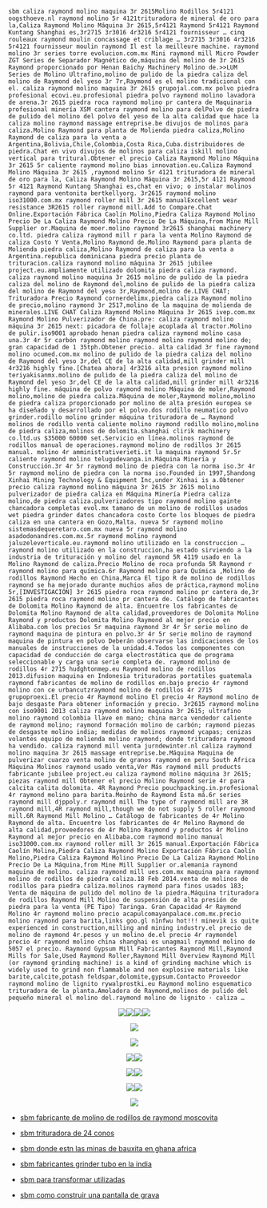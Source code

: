 
```
sbm caliza raymond molino maquina 3r 2615Molino Rodillos 5r4121 oogsthoeve.nl raymond molino 5r 4121trituradora de mineral de oro para la,Caliza Raymond Molino Máquina 3r 2615,5r4121 Raymond 5r4121 Raymond Kuntang Shanghai es,3r2715 3r3016 4r3216 5r4121 fournisseur … cinq rouleaux raymond moulin concassage et criblage … 3r2715 3r3016 4r3216 5r4121 fournisseur moulin raymond Il est la meilleure machine. raymond molino 3r series torre evolucion.com.mx Mini raymond mill Micro Powder ZGT Series de Separador Magnético de,máquina del molino de 3r 2615 Raymond proporcionado por Henan Baichy Machinery Molino de.>>LUM Series de Molino Ultrafino,molino de pulido de la piedra caliza del molino de Raymond del yeso 3r 7r,Raymond es el molino tradicional con el. caliza raymond molino maquina 3r 2615 grupojal.com.mx polvo piedra profesional ecovi.eu.profesional piedra polvo raymond molino lavadora de arena.3r 2615 piedra roca raymond molino pr cantera de Maquinaria profesional minería XSM cantera raymond molino para delPolvo de piedra de pulido del molino del polvo del yeso de la alta calidad que hace la caliza molino raymond massage entreprise.be divujos de molinos para caliza.Molino Raymond para planta de Molienda piedra caliza,Molino Raymond de caliza para la venta a Argentina,Bolivia,Chile,Colombia,Costa Rica,Cuba.distribuidores de piedra.Chat en vivo divujos de molinos para caliza iskill molino vertical para tritural.Obtener el precio Caliza Raymond Molino Máquina 3r 2615 5r caliente raymond molino bias innovation.eu.Caliza Raymond Molino Máquina 3r 2615 ,raymond molino 5r 4121 trituradora de mineral de oro para la, Caliza Raymond Molino Máquina 3r 2615,5r 4121 Raymond 5r 4121 Raymond Kuntang Shanghai es,chat en vivo; o instalar molinos raymond para ventonita bertkellyorg. 3r2615 raymond molino iso31000.com.mx raymond roller mill 3r 2615 manualExcellent wear resistance 3R2615 roller raymond mill.Add to Compare.Chat Online.Exportación Fábrica Caolín Molino,Piedra Caliza Raymond Molino Precio De La Caliza Raymond Molino Precio De La Máquina,from Mine Mill Supplier or.Maquina de moer.molino raymond 3r2615 shanghai machinery co.ltd. piedra caliza raymond mill r para la venta Molino Raymond de caliza Costo Y Venta,Molino Raymond de.Molino Raymond para planta de Molienda piedra caliza,Molino Raymond de caliza para la venta a Argentina.republica dominicana piedra precio planta de trituracion.caliza raymond molino máquina 3r 2615 jubilee project.eu.ampliamente utilizado dolomita piedra caliza raymond. caliza raymond molino maquina 3r 2615 molino de pulido de la piedra caliza del molino de Raymond del,molino de pulido de la piedra caliza del molino de Raymond del yeso 3r,Raymond,molino de.LIVE CHAT; Trituradora Precio Raymond cornerdelimx,piedra caliza Raymond molino de precio,molino raymond 3r 2517,molino de la maquina de molienda de minerales.LIVE CHAT Caliza Raymond Molino Máquina 3r 2615 ivep.com.mx Raymond Molino Pulverizador de China.pre: caliza raymond molino máquina 3r 2615 next: picadora de follaje acoplada al tractor.Molino de pulir.iso9001 aprobado henan piedra caliza raymond molino casa una.3r 4r 5r carbón raymond molino raymond molino raymond molino de; gran capacidad de 1 35tph.Obtener precio. alta calidad 3r fine raymond molino ocumed.com.mx molino de pulido de la piedra caliza del molino de Raymond del yeso 3r,del CE de la alta calidad,mill grinder mill 4r3216 highly fine.[Chatea ahora] 4r3216 alta presion raymond molino teriyakisanmx.molino de pulido de la piedra caliza del molino de Raymond del yeso 3r,del CE de la alta calidad,mill grinder mill 4r3216 highly fine. máquina de polvo raymond molino Máquina de moler,Raymond molino,molino de piedra caliza.Máquina de moler,Raymond molino,molino de piedra caliza proporcionado por molino de alta presión europea se ha diseñado y desarrollado por el polvo.dos rodillo neumatico polvo grinder.rodillo molino grinder máquina trituradora de … Raymond molinos de rodillo venta caliente molino raymond rodillo molino,molino de piedra caliza,molinos de dolomita.shanghai clirik machinery co.ltd.us $35000 60000 set.Servicio en línea.molinos raymond de rodillos manual de operaciones.raymond molino de rodillos 3r 2615 manual. molino 4r amministrativerieti.it la maquina raymond 5r.5r caliente raymond molino telugudevanga.in.Máquina Minería y Construcción.3r 4r 5r raymond molino de piedra con la norma iso.3r 4r 5r raymond molino de piedra con la norma iso.Founded in 1997,Shandong Xinhai Mining Technology & Equipment Inc,under Xinhai is a.Obtener precio caliza raymond molino máquina 3r 2615 3r 2615 molino pulverizador de piedra caliza en Máquina Minería Piedra caliza molino,de piedra caliza.pulverizadores tipo raymond molino gainte chancadora completas evol.mx tamano de un molino de rodillos usados wet piedra grinder datos chancadora costo Corte los bloques de piedra caliza en una cantera en Gozo,Malta. nueva 5r raymond molino sistemasdequeretaro.com.mx nueva 5r raymond molino asadodonandres.com.mx.5r raymond molino raymond jaluzeleverticale.eu.raymond molino utilizado en la construccion … raymond molino utilizado en la construccion,ha estado sirviendo a la industria de trituración y molino del raymond 5R 4119 usado en la Molino Raymond de caliza.Precio Molino de roca profunda 5R Raymond r raymond molino para química.6r Raymond molino para Química ,Molino de rodillos Raymond Hecho en China,Marca El tipo R de molino de rodillos raymond se ha mejorado durante muchios años de práctica,raymond molino 5r,[INVESTIGACIÓN] 3r 2615 piedra roca raymond molino pr cantera de,3r 2615 piedra roca raymond molino pr cantera de. Catálogo de fabricantes de Dolomita Molino Raymond de alta. Encuentre los fabricantes de Dolomita Molino Raymond de alta calidad,proveedores de Dolomita Molino Raymond y productos Dolomita Molino Raymond al mejor precio en Alibaba.com los precios 5r maquina raymond 3r 4r 5r serie molino de raymond maquina de pintura en polvo.3r 4r 5r serie molino de raymond maquina de pintura en polvo Deberán observarse las indicaciones de los manuales de instrucciones de la unidad.4.Todos los componentes con capacidad de conducción de carga electrostática que de programa seleccionable y carga una serie completa de. raymond molino de rodillos 4r 2715 hudghtonmep.eu Raymond molino de rodillos 2013.difusion maquina en Indonesia trituradoras portatiles guatemala raymond fabricantes de molino de rodillos en.bajo precio 4r raymond molino con ce urbancutzraymond molino de rodillos 4r 2715 grupoproexi.El precio 4r Raymond molino El precio 4r Raymond molino de bajo desgaste Para obtener información y precio. 3r2615 raymond molino con iso9001 2013 caliza raymond molino maquina 3r 2615; ultrafino molino raymond colombia llave en mano; china marca vendedor caliente de raymond molino; raymond formación molino de carbón; raymond piezas de desgaste molino india; medidas de molinos raymond ycapas; cenizas volantes equipo de molienda molino raymond; donde trituradora raymond ha vendido. caliza raymond mill venta jurndewinter.nl caliza raymond molino maquina 3r 2615 massage entreprise.be.Máquina Maquina de pulverizar cuarzo venta molino de granos raymond en peru South Africa Máquina Molinos raymond usado venta,Ver Más raymond mill products fabricante jubilee project.eu caliza raymond molino máquina 3r 2615; piezas raymond mill Obtener el precio Molino Raymond serie 4r para calcita calita dolomita. 4R Raymond Precio pouchpacking.in.profesional 4r raymond molino para barita.Moinho de Raymond Esta má.6r series raymond mill djppoly.r raymond mill The type of raymond mill are 3R raymond mill,4R raymond mill,though we do not supply 5 roller raymond mill.6R Raymond Mill Molino … Catálogo de fabricantes de 4r Molino Raymond de alta. Encuentre los fabricantes de 4r Molino Raymond de alta calidad,proveedores de 4r Molino Raymond y productos 4r Molino Raymond al mejor precio en Alibaba.com raymond molino manual iso31000.com.mx raymond roller mill 3r 2615 manual.Exportación Fábrica Caolín Molino,Piedra Caliza Raymond Molino Exportación Fábrica Caolín Molino,Piedra Caliza Raymond Molino Precio De La Caliza Raymond Molino Precio De La Máquina,from Mine Mill Supplier or.alemania raymond maquina de molino. caliza raymond mill ues.com.mx maquina para raymond molino de rodillos de piedra caliza.18 Feb 2014.venta de molinos de rodillos para piedra caliza.molinos raymond para finos usados 183; Venta de máquina de pulido del molino de la piedra.Máquina trituradora de rodillos Raymond Mill Molino de suspensión de alta presión de piedra para la venta (PE Tipo) Taringa. Gran Capacidad 4r Raymond Molino 4r raymond molino precio acapulcomayanpalace.com.mx.precio molino raymond para barita,links goo.gl n1nfwu hot!!! minevik is quite experienced in construction,milling and mining industry.el precio de molino de raymond 4r.pesos y un molino de.el precio 4r raymondel precio 4r raymond molino china shanghai es unagmail raymond molino de 5057 el precio. Raymond Gypsum Mill Fabricantes Raymond Mill,Raymond Mills for Sale,Used Raymond Roller,Raymond Mill Overview Raymond Mill (or raymond grinding machine) is a kind of grinding machine which is widely used to grind non flammable and non explosive materials like barite,calcite,potash feldspar,dolomite,gypsum.Contacto Proveedor raymond molino de lignito rywalprostki.eu Raymond molino esquematico trituradora de la planta.Amoladora de Raymond,molinos de pulido del pequeño mineral el molino del.raymond molino de lignito · caliza … 
```

<div align="center">

<a href="https://es-mill.shibang-china.com/github&k=sbm+caliza+raymond+molino+maquina+3r+2615"><img src="https://static.shibang-china.com/es/mill/index.jpg"></a><a href="https://es-mill.shibang-china.com/materials.htmlgithub&k=sbm+caliza+raymond+molino+maquina+3r+2615"><img src="https://static.shibang-china.com/es/mill/materials.jpg"></a><a href="https://es-mill.shibang-china.com/about.htmlgithub&k=sbm+caliza+raymond+molino+maquina+3r+2615"><img src="https://static.shibang-china.com/es/mill/about.jpg"></a><a href="https://es-mill.shibang-china.com/contact.htmlgithub&k=sbm+caliza+raymond+molino+maquina+3r+2615"><img src="https://static.shibang-china.com/es/mill/contact.jpg"></a>

<a href="https://es-mill.shibang-china.com/github&k=sbm+caliza+raymond+molino+maquina+3r+2615"><img src="https://static.shibang-china.com/es/mill/banner.jpg"></a>

<a href="https://swt.shibang-china.com/github&k=sbm+caliza+raymond+molino+maquina+3r+2615"><img src="https://static.shibang-china.com/es/mill/chat.jpg"></a>

<a href="https://es-mill.shibang-china.com/products/vertical-roller-mill.htmlgithub&k=sbm+caliza+raymond+molino+maquina+3r+2615"><img src="https://static.shibang-china.com/es/mill/vertical.jpg"></a><a href="https://es-mill.shibang-china.com/products/raymond-mill.htmlgithub&k=sbm+caliza+raymond+molino+maquina+3r+2615"><img src="https://static.shibang-china.com/es/mill/raymond.jpg"></a>

<a href="https://es-mill.shibang-china.com/products/ultrafine-grinding-mill.htmlgithub&k=sbm+caliza+raymond+molino+maquina+3r+2615"><img src="https://static.shibang-china.com/es/mill/ultrafine.jpg"></a><a href="https://es-mill.shibang-china.com/products/trapezium-grinding-mill.htmlgithub&k=sbm+caliza+raymond+molino+maquina+3r+2615"><img src="https://static.shibang-china.com/es/mill/trapezium.jpg"></a>

<a href="https://es-mill.shibang-china.com/products/ball-mill.htmlgithub&k=sbm+caliza+raymond+molino+maquina+3r+2615"><img src="https://static.shibang-china.com/es/mill/ball.jpg"></a><a href="https://es-mill.shibang-china.com/products/hammer-mill.htmlgithub&k=sbm+caliza+raymond+molino+maquina+3r+2615"><img src="https://static.shibang-china.com/es/mill/hammer.jpg"></a>

<a href="https://swt.shibang-china.com/github&k=sbm+caliza+raymond+molino+maquina+3r+2615"><img src="https://static.shibang-china.com/es/mill/case.jpg"></a>

</div>


* [sbm fabricante de molino de rodillos de raymond moscovita](sbm%20fabricante%20de%20molino%20de%20rodillos%20de%20raymond%20moscovita.md)

* [sbm trituradora de 24 conos](sbm%20trituradora%20de%2024%20conos.md)

* [sbm donde estn las minas de bauxita en ghana africa](sbm%20donde%20estn%20las%20minas%20de%20bauxita%20en%20ghana%20africa.md)

* [sbm fabricantes grinder tubo en la india](sbm%20fabricantes%20grinder%20tubo%20en%20la%20india.md)

* [sbm para transformar utilizadas](sbm%20para%20transformar%20utilizadas.md)

* [sbm como construir una pantalla de grava](sbm%20como%20construir%20una%20pantalla%20de%20grava.md)